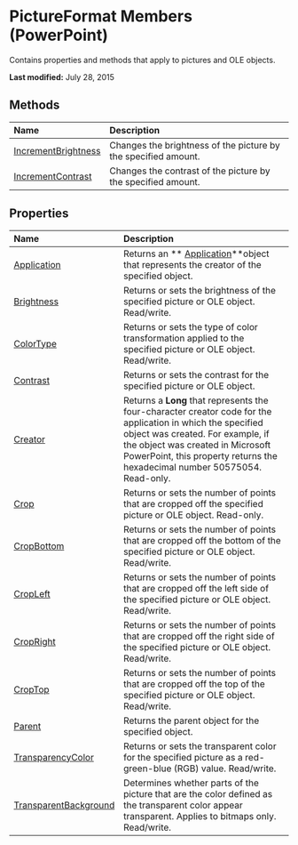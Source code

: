 
# PictureFormat Members (PowerPoint)
Contains properties and methods that apply to pictures and OLE objects. 

 **Last modified:** July 28, 2015


## Methods



|**Name**|**Description**|
|:-----|:-----|
| [IncrementBrightness](4237d547-2c8b-9ed2-f131-6a4fb52ee0a2.md)|Changes the brightness of the picture by the specified amount. |
| [IncrementContrast](ad5c45b2-0193-eda9-a511-4dd9050daee7.md)|Changes the contrast of the picture by the specified amount. |

## Properties



|**Name**|**Description**|
|:-----|:-----|
| [Application](1fe92d27-cc82-60be-b9b2-d1dbded71d5a.md)|Returns an  ** [Application](978c2b99-4271-b953-4283-73b5f3d96f41.md)**object that represents the creator of the specified object.|
| [Brightness](11c01089-a69a-4ad0-ec01-b8d47a9f63f3.md)|Returns or sets the brightness of the specified picture or OLE object. Read/write.|
| [ColorType](5760f2e0-2247-1414-d2df-83666ca0a3b2.md)|Returns or sets the type of color transformation applied to the specified picture or OLE object. Read/write.|
| [Contrast](19e2a7d2-59c3-e3d7-3770-0cbecdba2550.md)|Returns or sets the contrast for the specified picture or OLE object.|
| [Creator](d2784238-bf55-0e70-a89b-0a3c9b21fd31.md)|Returns a  **Long** that represents the four-character creator code for the application in which the specified object was created. For example, if the object was created in Microsoft PowerPoint, this property returns the hexadecimal number 50575054. Read-only.|
| [Crop](8e39ec71-ae5e-99a0-c090-a55d15c6e9f7.md)|Returns or sets the number of points that are cropped off the specified picture or OLE object. Read-only.|
| [CropBottom](6d2252ab-33ed-802b-e0c5-3e12be23bec4.md)|Returns or sets the number of points that are cropped off the bottom of the specified picture or OLE object. Read/write. |
| [CropLeft](401a863f-9162-a8d8-825c-f615e6d25907.md)|Returns or sets the number of points that are cropped off the left side of the specified picture or OLE object. Read/write.|
| [CropRight](217691ed-5533-707c-338d-4375dbdd3eaa.md)|Returns or sets the number of points that are cropped off the right side of the specified picture or OLE object. Read/write. |
| [CropTop](dc9ef14a-99e0-6d5d-3df8-d7818569f31a.md)|Returns or sets the number of points that are cropped off the top of the specified picture or OLE object. Read/write. |
| [Parent](bb25c345-3b60-0484-1c21-4f2af88cc20f.md)|Returns the parent object for the specified object.|
| [TransparencyColor](122e69f6-a403-92d1-8ef7-087c9396ed6a.md)|Returns or sets the transparent color for the specified picture as a red-green-blue (RGB) value. Read/write.|
| [TransparentBackground](b4a15c64-0568-dcd7-99a2-00295bfe679c.md)|Determines whether parts of the picture that are the color defined as the transparent color appear transparent. Applies to bitmaps only. Read/write. |
